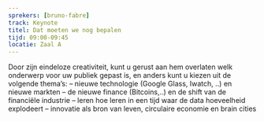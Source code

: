 ```yaml
---
sprekers: [bruno-fabre]
track: Keynote
titel: Dat moeten we nog bepalen
tijd: 09:00-09:45
locatie: Zaal A
---
```

Door zijn eindeloze creativiteit, kunt u gerust aan hem overlaten welk onderwerp voor uw publiek gepast is, en anders kunt u kiezen uit de volgende thema’s:
– nieuwe technologie (Google Glass, Iwatch, ..) en nieuwe markten
– de nieuwe finance (Bitcoins,..) en de shift van de financiële industrie
– leren hoe leren in een tijd waar de data hoeveelheid explodeert
– innovatie als bron van leven, circulaire economie en brain cities